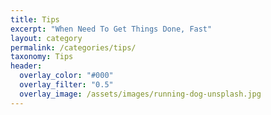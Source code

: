 ```yaml
---
title: Tips
excerpt: "When Need To Get Things Done, Fast"
layout: category
permalink: /categories/tips/
taxonomy: Tips
header:
  overlay_color: "#000"
  overlay_filter: "0.5"
  overlay_image: /assets/images/running-dog-unsplash.jpg
---
```

